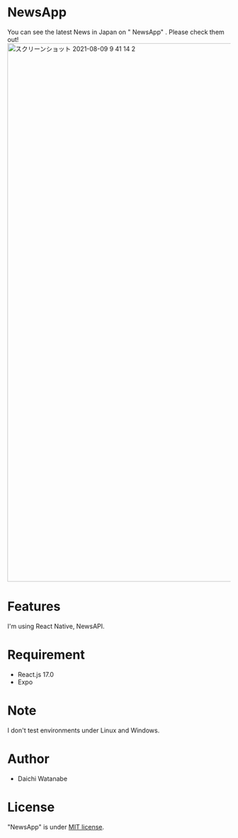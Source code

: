
# NewsApp

You can see the latest News in Japan on " NewsApp" . Please check them out!
<img width="1215" alt="スクリーンショット 2021-08-09 9 41 14 2" src="https://user-images.githubusercontent.com/72646084/128777614-b8ce99c9-7ed7-4be5-b7d8-0d48003b3ac0.png">

# Features
I'm using React Native, NewsAPI.





# Requirement

* React.js 17.0
* Expo
 
# Note
 
I don't test environments under Linux and Windows.
 
# Author
 
* Daichi Watanabe


# License
 
"NewsApp" is under [MIT license](https://en.wikipedia.org/wiki/MIT_License).

